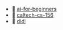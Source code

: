 * 📄 [ai-for-beginners](theory/ai-for-beginners.md)
* 📄 [caltech-cs-156](theory/caltech-cs-156.md)
* 📄 [didl](practice/d2l.md)
